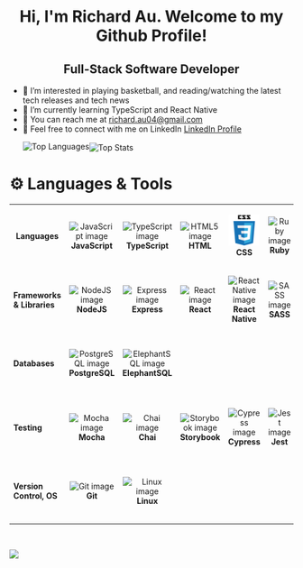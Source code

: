<!---
au-richard/au-richard is a ✨ special ✨ repository because its `README.md` (this file) appears on your GitHub profile.
You can click the Preview link to take a look at your changes.
--->
<h1 align="center">Hi, I'm Richard Au. Welcome to my Github Profile!</h1>
<h2 align="center">Full-Stack Software Developer</h1>

- 👀 I’m interested in playing basketball, and reading/watching the latest tech releases and tech news
- 📝 I’m currently learning TypeScript and React Native
- 📧 You can reach me at richard.au04@gmail.com
- 💼 Feel free to connect with me on LinkedIn [LinkedIn Profile](https://www.linkedin.com/in/aurichard4 "My LinkedIn Page")
    <!-- width="400" height="300" -->
    <p align="left">
      <img align="left" src="https://github-readme-stats.vercel.app/api/top-langs?username=au-richard&show_icons=true&locale=en&layout=compact" alt="Top Languages" />
      <img align="center" src="https://github-readme-stats.vercel.app/api?username=au-richard&show_icons=true&locale=en" width="400" height="170" alt="Top Stats">
    </p>

# ⚙️ Languages & Tools

<table>
  <tr>
    <td align="center"><strong>Languages</strong></td>
    <td align="center" height="108" width="108">
      <img src="https://upload.wikimedia.org/wikipedia/commons/thumb/9/99/Unofficial_JavaScript_logo_2.svg/480px-Unofficial_JavaScript_logo_2.svg.png" width="55" height="55" alt="JavaScript image" />
      <br />
      <strong>JavaScript</strong>
    </td>
    <td align="center" height="108" width="108">
      <img src="https://cdn.worldvectorlogo.com/logos/typescript-2.svg" width="55" height="55" alt="TypeScript image" />
      <br />
      <strong>TypeScript</strong>
    </td>
    <td align="center" height="108" width="108">
      <img src="https://upload.wikimedia.org/wikipedia/commons/thumb/6/61/HTML5_logo_and_wordmark.svg/2048px-HTML5_logo_and_wordmark.svg.png" width="55" height="55" alt="HTML5 image" />
      <br />
      <strong>HTML</strong>
    </td>
    <td align="center" height="108" width="108">
      <img src="https://raw.githubusercontent.com/devicons/devicon/master/icons/css3/css3-original-wordmark.svg" width="55" height="55" alt="CSS3 image" />
      <br />
      <strong>CSS</strong>
    </td>
    <td align="center" height="108" width="108">
      <img src="https://upload.wikimedia.org/wikipedia/commons/thumb/7/73/Ruby_logo.svg/1024px-Ruby_logo.svg.png" width="55" height="55" alt="Ruby image" />
      <br />
      <strong>Ruby</strong>
    </td>
       <td align="center" height="108" width="108">
      <img src="http://cdn.onlinewebfonts.com/svg/img_5361.png" width="55" height="55" alt="SQL image" />
      <br />
      <strong>SQL</strong>
    </td>
  </tr>
  <tr>
    <td align=""center><strong>Frameworks & Libraries</strong></td>
    <td align="center" height="108" width="108">
      <img src="https://www.clipartmax.com/png/middle/89-894960_js-discord-bot-logo-node-js-and-react-js.png" width="55" height="55" alt="NodeJS image" />
      <br />
      <strong>NodeJS</strong>
    </td>
    <td align="center" height="108" width="108">
      <img src="https://skillshack.blob.core.windows.net/uploads/express.webp" width="55" height="55" alt="Express image" />
      <br />
      <strong>Express</strong>
    </td>
    <td align="center" height="108" width="108">
      <img src="https://upload.wikimedia.org/wikipedia/commons/thumb/a/a7/React-icon.svg/2300px-React-icon.svg.png" width="55" height="55" alt="React image" />
      <br />
      <strong>React</strong>
    </td>
    <td align="center" height="108" width="108">
      <img src="https://toppng.com/uploads/preview/react-native-svg-transformer-allows-you-import-svg-aperture-science-innovators-logo-11562851994zqcpwozsvy.png" width="55" height="55" alt="React Native image" />
      <br />
      <strong>React Native</strong>
    </td>
    <td align="center" height="108" width="108">
      <img src="https://upload.wikimedia.org/wikipedia/commons/thumb/9/96/Sass_Logo_Color.svg/1280px-Sass_Logo_Color.svg.png" width="55" height="55" alt="SASS image" />
      <br />
      <strong>SASS</strong>
    </td>
    <td align="center" height="108" width="108">
      <img src="https://upload.wikimedia.org/wikipedia/commons/thumb/b/b2/Bootstrap_logo.svg/512px-Bootstrap_logo.svg.png" width="55" height="55" alt="Bootstrap image" />
      <br />
      <strong>Bootstrap</strong>
    </td>
    <td align="center" height="108" width="108">
      <img src="http://weboutsourcing-gateway.com/blog/wp-content/uploads/2020/06/AJAX3.gif" width="55" height="55" alt="Ajax image" />
      <br />
      <strong>Ajax</strong>
    </td>
    <td align="center" height="108" width="108">
      <img src="https://www.joykal.com/wp-content/uploads/2019/09/jquery.png" width="55" height="55" alt="jQuery image" />
      <br />
      <strong>jQuery</strong>
    </td>
    <td align="center" height="108" width="108">
      <img src="https://adampower.io/images/Technology_Logos/EJS_Logo.png" width="55" height="55" alt="EJS image" />
      <br />
      <strong>EJS</strong>
    </td>
    <td align="center" height="108" width="108">
      <img src="https://cdn.iconscout.com/icon/free/png-256/rails-3521664-2945108.png" width="55" height="55" alt="Rails image" />
      <br />
      <strong>Rails</strong>
    </td>
    <td align="center" height="108" width="108">
      <img src="https://w7.pngwing.com/pngs/347/210/png-transparent-leaflet-javascript-library-web-browser-plug-in-software-framework-others-leaf-rss-map.png" width="55" height="55" alt="Leaflet image" />
      <br />
      <strong>Leaflet</strong>
    </td>
  </tr> 
  <tr>
    <td align=""center><strong>Databases</strong></td>
    <td align="center" height="108" width="108">
      <img src="https://w7.pngwing.com/pngs/173/36/png-transparent-postgresql-logo-computer-software-database-open-source-s-text-head-snout.png" width="55" height="55" alt="PostgreSQL image" />
      <br />
      <strong>PostgreSQL</strong>
    </td>
    <td align="center" height="108" width="108">
      <img src="https://pbs.twimg.com/profile_images/2661035254/f1797e21af006ca889d3e5f39293fca1_400x400.png" width="55" height="55" alt="ElephantSQL image" />
      <br />
      <strong>ElephantSQL</strong>
    </td>
  </tr>
  <tr>
    <td align=""center><strong>Testing</strong></td>
    <td align="center" height="108" width="108">
      <img src="https://seeklogo.com/images/M/mocha-logo-66DA231220-seeklogo.com.png" width="55" height="55" alt="Mocha image" />
      <br />
      <strong>Mocha</strong>
    </td>
    <td align="center" height="108" width="108">
      <img src="https://avatars.githubusercontent.com/u/1515293?s=280&v=4" width="55" height="55" alt="Chai image" />
      <br />
      <strong>Chai</strong>
    </td>
    <td align="center" height="108" width="108">
      <img src="https://img.stackshare.io/service/4906/default_db6159e1ae3d61e909d2c05d5a2c6990bdc6088f.png" width="55" height="55" alt="Storybook image" />
      <br />
      <strong>Storybook</strong>
    </td>
    <td align="center" height="108" width="108">
      <img src="https://res.cloudinary.com/crunchbase-production/image/upload/c_lpad,f_auto,q_auto:eco,dpr_1/q1cwqhahz7jbtfzalznd" width="55" height="55" alt="Cypress image" />
      <br />
      <strong>Cypress</strong>
    </td>
    <td align="center" height="108" width="108">
      <img src="https://www.vectorlogo.zone/logos/jestjsio/jestjsio-icon.svg" width="55" height="55" alt="Jest image" />
      <br />
      <strong>Jest</strong>
    </td>
    <td align="center" height="108" width="108">
      <img src="https://rspec.info/images/logo_ogp.png" width="55" height="55" alt="RSpec image" />
      <br />
      <strong>RSpec</strong>
    </td>
    <td align="center" height="108" width="108">
      <img src="https://www.braveterry.com/wp-content/uploads/2015/01/capybara.jpg" width="55" height="55" alt="Capybara image" />
      <br />
      <strong>Capybara</strong>
    </td>
  </tr>
  <tr>
    <td align=""center><strong>Version Control, OS</strong></td>
    <td align="center" height="108" width="108">
      <img src="https://git-scm.com/images/logos/downloads/Git-Icon-1788C.png" width="55" height="55" alt="Git image" />
      <br />
      <strong>Git</strong>
    </td>
    <td align="center" height="108" width="108">
      <img src="https://1000logos.net/wp-content/uploads/2017/03/LINUX-LOGO.png" width="55" height="55" alt="Linux image" />
      <br />
      <strong>Linux</strong>
    </td>
  </tr>
</table>

<br />

![](https://komarev.com/ghpvc/?username=au-richard&color=orange)
